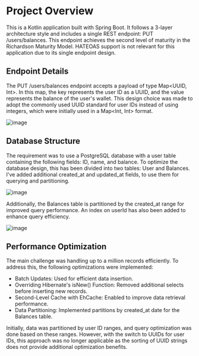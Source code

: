 # Project Overview
This is a Kotlin application built with Spring Boot. It follows a 3-layer architecture style and includes a single REST endpoint: PUT /users/balances. This endpoint achieves the second level of maturity in the Richardson Maturity Model. HATEOAS support is not relevant for this application due to its single endpoint design.

## Endpoint Details
The PUT /users/balances endpoint accepts a payload of type Map<UUID, Int>. In this map, the key represents the user ID as a UUID, and the value represents the balance of the user's wallet. This design choice was made to adopt the commonly used UUID standard for user IDs instead of using integers, which were initially used in a Map<Int, Int> format.

![image](https://github.com/darizagrl/users-balance/assets/31920567/8ce13524-14e4-4710-ae88-2f6b8eaa01f0)

## Database Structure
The requirement was to use a PostgreSQL database with a user table containing the following fields: ID, name, and balance.
To optimize the database design, this has been divided into two tables: User and Balances. I've added additional created_at and updated_at fields, to use them for querying and partitioning. 

![image](https://github.com/darizagrl/users-balance/assets/31920567/fc7116c4-1c57-4b53-a0a5-fb7fa53af339)

Additionally, the Balances table is partitioned by the created_at range for improved query performance. An index on userId has also been added to enhance query efficiency.

![image](https://github.com/darizagrl/users-balance/assets/31920567/26b2af86-382e-46ca-bc63-2d41fee15b86)

## Performance Optimization
The main challenge was handling up to a million records efficiently. To address this, the following optimizations were implemented:

* Batch Updates: Used for efficient data insertion.
* Overriding Hibernate's isNew() Function: Removed additional selects before inserting new records.
* Second-Level Cache with EhCache: Enabled to improve data retrieval performance.
* Data Partitioning: Implemented partitions by created_at date for the Balances table.

Initially, data was partitioned by user ID ranges, and query optimization was done based on these ranges. However, with the switch to UUIDs for user IDs, this approach was no longer applicable as the sorting of UUID strings does not provide additional optimization benefits.
